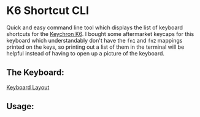 # K6 Shortcut CLI
Quick and easy command line tool which displays the list of keyboard shortcuts for the [Keychron K6](https://www.keychron.com/products/keychron-k6-non-backlight-wireless-mechanical-keyboard). I bought some aftermarket keycaps for this keyboard which understandably don't have the `fn1` and `fn2` mappings printed on the keys, so printing out a list of them in the terminal will be helpful instead of having to open up a picture of the keyboard.  

## The Keyboard:
[Keyboard Layout](images/k6_layout.PNG)

## Usage:
